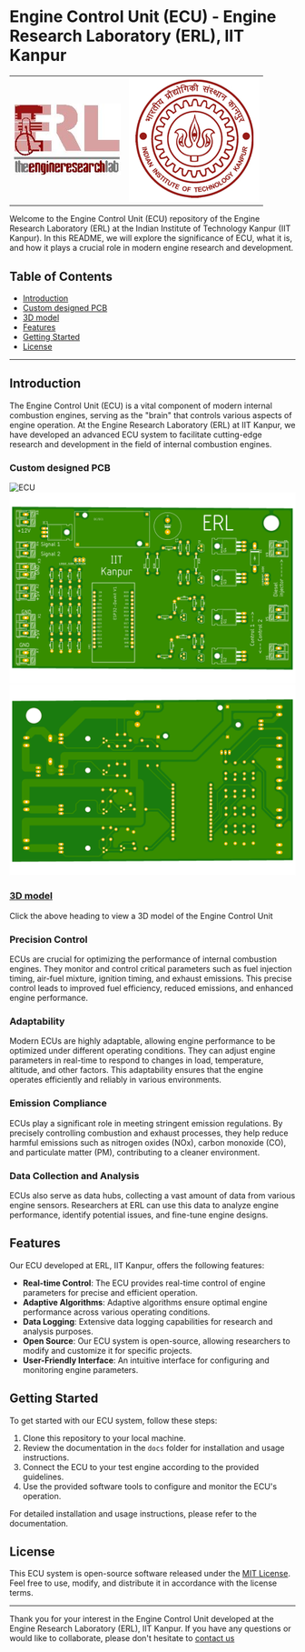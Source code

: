# Engine Control Unit (ECU) - Engine Research Laboratory (ERL), IIT Kanpur

<table>
  <tr>
    <td><img src="Custom_Hardware/erl.jpg" alt="ERL"></td>
    <td><img src="Custom_Hardware/IITK.jpg" alt="IIT Kanpur"></td>
  </tr>
</table>

Welcome to the Engine Control Unit (ECU) repository of the Engine Research Laboratory (ERL) at the Indian Institute of Technology Kanpur (IIT Kanpur). In this README, we will explore the significance of ECU, what it is, and how it plays a crucial role in modern engine research and development.

## Table of Contents
- [Introduction](#introduction)
- [Custom designed PCB](#custom-designed-pcb)
- [3D model](#3d-model)
- [Features](#features)
- [Getting Started](#getting-started)
- [License](#license)

---

## Introduction

The Engine Control Unit (ECU) is a vital component of modern internal combustion engines, serving as the "brain" that controls various aspects of engine operation. At the Engine Research Laboratory (ERL) at IIT Kanpur, we have developed an advanced ECU system to facilitate cutting-edge research and development in the field of internal combustion engines.

### Custom designed PCB
![ECU](demonstration_gif/ECU_without_case.gif)
![ECU PCB top](Custom_Hardware/ECU_top.png)
![ECU PCB bottom](Custom_Hardware/ECU_bottom.png)

### [3D model](https://sketchfab.com/models/28feef1cc19342ffbb0c7c30adc009e6/embed?autostart=1)
Click the above heading to view a 3D model of the Engine Control Unit

### Precision Control
ECUs are crucial for optimizing the performance of internal combustion engines. They monitor and control critical parameters such as fuel injection timing, air-fuel mixture, ignition timing, and exhaust emissions. This precise control leads to improved fuel efficiency, reduced emissions, and enhanced engine performance.

### Adaptability
Modern ECUs are highly adaptable, allowing engine performance to be optimized under different operating conditions. They can adjust engine parameters in real-time to respond to changes in load, temperature, altitude, and other factors. This adaptability ensures that the engine operates efficiently and reliably in various environments.

### Emission Compliance
ECUs play a significant role in meeting stringent emission regulations. By precisely controlling combustion and exhaust processes, they help reduce harmful emissions such as nitrogen oxides (NOx), carbon monoxide (CO), and particulate matter (PM), contributing to a cleaner environment.

### Data Collection and Analysis
ECUs also serve as data hubs, collecting a vast amount of data from various engine sensors. Researchers at ERL can use this data to analyze engine performance, identify potential issues, and fine-tune engine designs.

## Features

Our ECU developed at ERL, IIT Kanpur, offers the following features:

- **Real-time Control**: The ECU provides real-time control of engine parameters for precise and efficient operation.
- **Adaptive Algorithms**: Adaptive algorithms ensure optimal engine performance across various operating conditions.
- **Data Logging**: Extensive data logging capabilities for research and analysis purposes.
- **Open Source**: Our ECU system is open-source, allowing researchers to modify and customize it for specific projects.
- **User-Friendly Interface**: An intuitive interface for configuring and monitoring engine parameters.

## Getting Started

To get started with our ECU system, follow these steps:

1. Clone this repository to your local machine.
2. Review the documentation in the `docs` folder for installation and usage instructions.
3. Connect the ECU to your test engine according to the provided guidelines.
4. Use the provided software tools to configure and monitor the ECU's operation.

For detailed installation and usage instructions, please refer to the documentation.

## License

This ECU system is open-source software released under the [MIT License](LICENSE). Feel free to use, modify, and distribute it in accordance with the license terms.

---

Thank you for your interest in the Engine Control Unit developed at the Engine Research Laboratory (ERL), IIT Kanpur. If you have any questions or would like to collaborate, please don't hesitate to [contact us](mailto:akag@iitk.ac.in)

